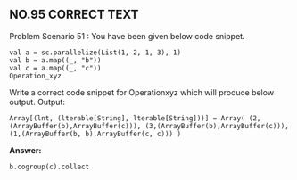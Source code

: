## NO.95 CORRECT TEXT

Problem Scenario 51 : You have been given below code snippet. 

```
val a = sc.parallelize(List(1, 2, 1, 3), 1)
val b = a.map((_, "b")) 
val c = a.map((_, "c"))
Operation_xyz
```

Write a correct code snippet for Operationxyz which will produce below output. Output:

```
Array[(lnt, (lterable[String], lterable[String]))] = Array( (2,(ArrayBuffer(b),ArrayBuffer(c))), (3,(ArrayBuffer(b),ArrayBuffer(c))),
(1,(ArrayBuffer(b, b),ArrayBuffer(c, c))) )
```

**Answer:**

```
b.cogroup(c).collect
```

